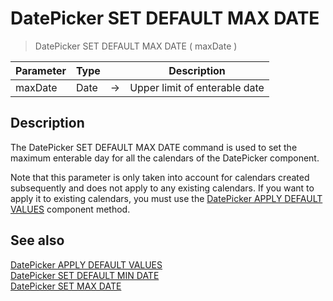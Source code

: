 # DatePicker SET DEFAULT MAX DATE

> DatePicker SET DEFAULT MAX DATE ( maxDate )

| Parameter | Type |     | Description |
| --- | --- | --- | --- |
| maxDate | Date | → | Upper limit of enterable date |

## Description

The DatePicker SET DEFAULT MAX DATE command is used to set the maximum enterable day for all the calendars of the DatePicker component.

Note that this parameter is only taken into account for calendars created subsequently and does not apply to any existing calendars. If you want to apply it to existing calendars, you must use the [DatePicker APPLY DEFAULT VALUES](DatePicker%20APPLY%20DEFAULT%20VALUES.es.md) component method.

## See also

[DatePicker APPLY DEFAULT VALUES](DatePicker%20APPLY%20DEFAULT%20VALUES.es.md)  
[DatePicker SET DEFAULT MIN DATE](DatePicker%20SET%20DEFAULT%20MIN%20DATE.es.md)  
[DatePicker SET MAX DATE](DatePicker%20SET%20MAX%20DATE.es.md)
